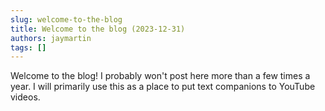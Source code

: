 ```yaml
---
slug: welcome-to-the-blog
title: Welcome to the blog (2023-12-31)
authors: jaymartin
tags: []
---
```


Welcome to the blog! I probably won't post here more than a few times a year. I will primarily use this as a place to put text companions to YouTube videos.

<!--truncate-->
